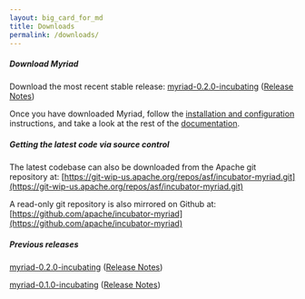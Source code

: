 ```yaml
---
layout: big_card_for_md
title: Downloads
permalink: /downloads/
---
```

##### <a name="latest"></a> Download Myriad

Download the most recent stable release: [myriad-0.2.0-incubating](http://www.apache.org/dist/incubator/myriad/myriad-0.2.0-incubating/) ([Release Notes](https://cwiki.apache.org/confluence/display/MYRIAD/Release+Notes#ReleaseNotes-myriad-0.2.0-incubating))

Once you have downloaded Myriad, follow the [installation and configuration](https://cwiki.apache.org/confluence/display/MYRIAD/Installation+and+Configuration) instructions, and take a look at the rest of the [documentation](https://cwiki.apache.org/confluence/display/MYRIAD).

##### Getting the latest code via source control
The latest codebase can also be downloaded from the Apache git repository at:
[https://git-wip-us.apache.org/repos/asf/incubator-myriad.git](https://git-wip-us.apache.org/repos/asf/incubator-myriad.git)

A read-only git repository is also mirrored on Github at: [https://github.com/apache/incubator-myriad](https://github.com/apache/incubator-myriad)

##### Previous releases
[myriad-0.2.0-incubating](http://www.apache.org/dist/incubator/myriad/myriad-0.2.0-incubating/) ([Release Notes](https://cwiki.apache.org/confluence/display/MYRIAD/Release+Notes#ReleaseNotes-myriad-0.2.0-incubating))

[myriad-0.1.0-incubating](http://www.apache.org/dist/incubator/myriad/myriad-0.1.0-incubating/) ([Release Notes](https://cwiki.apache.org/confluence/display/MYRIAD/Release+Notes#ReleaseNotes-myriad-0.1.0-incubating))
<br/>

<br/>

<br/>

<br/>

<br/>

<br/>

<br/>

<br/>

<br/>

<br/>

<br/>
